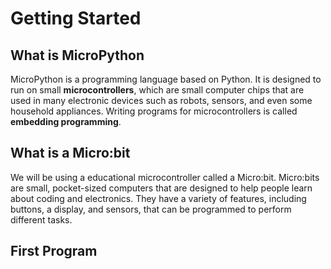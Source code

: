 # Getting Started

## What is MicroPython

MicroPython is a programming language based on Python. It is designed to run on small **microcontrollers**, which are small computer chips that are used in many electronic devices such as robots, sensors, and even some household appliances. Writing programs for microcontrollers is called **embedding programming**.

## What is a Micro:bit

We will be using a educational microcontroller called a Micro:bit. Micro:bits are small, pocket-sized computers that are designed to help people learn about coding and electronics. They have a variety of features, including buttons, a display, and sensors, that can be programmed to perform different tasks.

## First Program